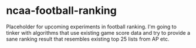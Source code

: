 ncaa-football-ranking
=====================

Placeholder for upcoming experiments in football ranking. I'm going to tinker with algorithms that use existing game score data and try to provide a sane ranking result that resembles existing top 25 lists from AP etc.

